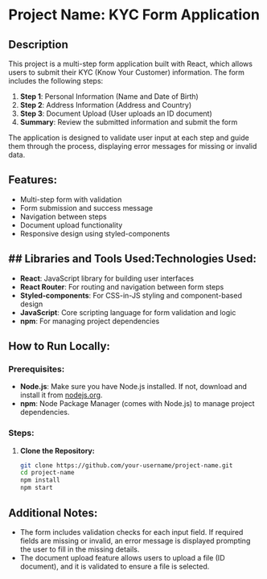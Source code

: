 # Project Name: KYC Form Application

## Description
This project is a multi-step form application built with React, which allows users to submit their KYC (Know Your Customer) information. The form includes the following steps:
1. **Step 1**: Personal Information (Name and Date of Birth)
2. **Step 2**: Address Information (Address and Country)
3. **Step 3**: Document Upload (User uploads an ID document)
4. **Summary**: Review the submitted information and submit the form

The application is designed to validate user input at each step and guide them through the process, displaying error messages for missing or invalid data.

## Features:
- Multi-step form with validation
- Form submission and success message
- Navigation between steps
- Document upload functionality
- Responsive design using styled-components

## ## Libraries and Tools Used:Technologies Used:
- **React**: JavaScript library for building user interfaces
- **React Router**: For routing and navigation between form steps
- **Styled-components**: For CSS-in-JS styling and component-based design
- **JavaScript**: Core scripting language for form validation and logic
- **npm**: For managing project dependencies

## How to Run Locally:

### Prerequisites:
- **Node.js**: Make sure you have Node.js installed. If not, download and install it from [nodejs.org](https://nodejs.org/).
- **npm**: Node Package Manager (comes with Node.js) to manage project dependencies.

### Steps:
1. **Clone the Repository:**
   ```bash
   git clone https://github.com/your-username/project-name.git
   cd project-name
   npm install 
   npm start

## Additional Notes:

- The form includes validation checks for each input field. If required fields are missing or invalid, an error message is displayed prompting the user to fill in the missing details.
- The document upload feature allows users to upload a file (ID document), and it is validated to ensure a file is selected.
